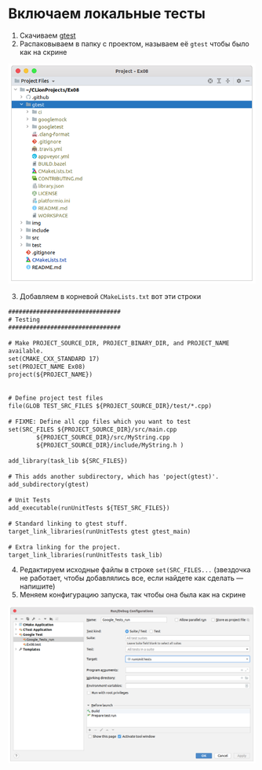 # Включаем локальные тесты

1. Скачиваем [gtest](https://github.com/google/googletest/archive/release-1.10.0.tar.gz)
2. Распаковываем в папку с проектом, называем её ```gtest``` чтобы было как на скрине

![image1](/images/image1.png)

3. Добавляем в корневой ```CMakeLists.txt``` вот эти строки 

```
################################
# Testing
################################

# Make PROJECT_SOURCE_DIR, PROJECT_BINARY_DIR, and PROJECT_NAME available.
set(CMAKE_CXX_STANDARD 17)
set(PROJECT_NAME Ex08)
project(${PROJECT_NAME})


# Define project test files
file(GLOB TEST_SRC_FILES ${PROJECT_SOURCE_DIR}/test/*.cpp)

# FIXME: Define all cpp files which you want to test
set(SRC_FILES ${PROJECT_SOURCE_DIR}/src/main.cpp
        ${PROJECT_SOURCE_DIR}/src/MyString.cpp
        ${PROJECT_SOURCE_DIR}/include/MyString.h )

add_library(task_lib ${SRC_FILES})

# This adds another subdirectory, which has 'poject(gtest)'.
add_subdirectory(gtest)

# Unit Tests
add_executable(runUnitTests ${TEST_SRC_FILES})

# Standard linking to gtest stuff.
target_link_libraries(runUnitTests gtest gtest_main)

# Extra linking for the project.
target_link_libraries(runUnitTests task_lib)

```

4. Редактируем исходные файлы в строке ```set(SRC_FILES...``` (звездочка не работает, чтобы добавлялись все, если найдете как сделать — напишите)
5. Меняем конфигурацию запуска, так чтобы она была как на скрине

![image2](/images/image2.png)
